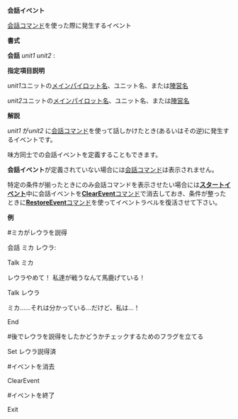 **会話イベント**

[会話コマンド](会話コマンド.md)を使った際に発生するイベント

**書式**

**会話** *unit1* *unit2* :

**指定項目説明**

*unit1*ユニットの[メインパイロット名](メインパイロット名.md)、ユニット名、または[陣営名](陣営名.md)

*unit2*ユニットの[メインパイロット名](メインパイロット名.md)、ユニット名、または[陣営名](陣営名.md)

**解説**

*unit1* が*unit2* に[会話コマンド](会話コマンド.md)を使って話しかけたとき(あるいはその逆)に発生するイベントです。

味方同士での会話イベントを定義することもできます。

**会話イベント**が定義されていない場合には[会話コマンド](会話コマンド.md)は表示されません。

特定の条件が揃ったときにのみ会話コマンドを表示させたい場合には[**スタートイベント**](スタートイベント.md)中に会話イベントを[**ClearEvent**コマンド](ClearEventコマンド.md)で消去しておき、条件が整ったときに[**RestoreEvent**コマンド](RestoreEventコマンド.md)を使ってイベントラベルを復活させて下さい。

**例**

#ミカがレウラを説得

会話 ミカ レウラ:

Talk ミカ

レウラやめて！ 私達が戦うなんて馬鹿げている！

Talk レウラ

ミカ……それは分かっている…だけど、私は…！

End

#後でレウラを説得をしたかどうかチェックするためのフラグを立てる

Set レウラ説得済

#イベントを消去

ClearEvent

#イベントを終了

Exit
